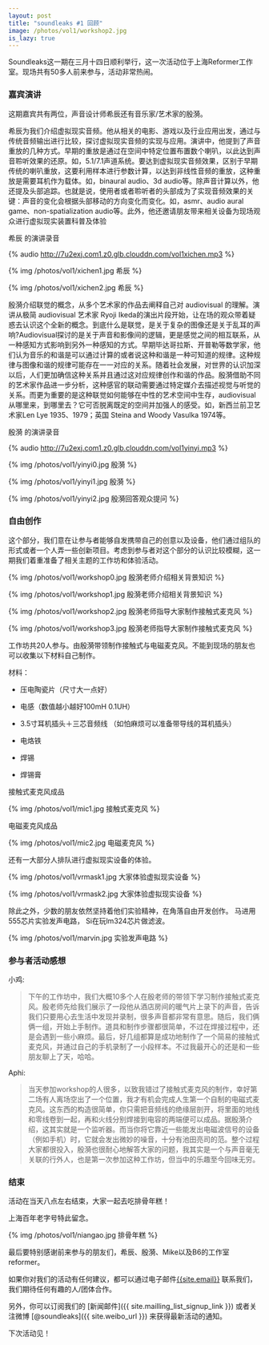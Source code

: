```yaml
---
layout: post
title: "soundleaks #1 回顾"
image: /photos/vol1/workshop2.jpg
is_lazy: true
---
```


Soundleaks这一期在三月十四日顺利举行，这一次活动位于上海Reformer工作室。现场共有50多人前来参与，活动非常热闹。

### 嘉宾演讲

这期嘉宾共有两位，声音设计师希辰还有音乐家/艺术家的殷漪。

希辰为我们介绍虚拟现实音频。他从相关的电影、游戏以及行业应用出发，通过与传统音频输出进行比较，探讨虚拟现实音频的实现与应用。演讲中，他提到了声音重放的几种方式。早期的重放是通过在空间中特定位置布置数个喇叭，以此达到声音聆听效果的还原。如，5.1/7.1声道系统。要达到虚拟现实音频效果，区别于早期传统的喇叭重放，这要利用样本进行参数计算，以达到非线性音频的重放，这种重放是需要耳机作为载体。如，binaural audio、3d audio等。除声音计算以外，他还提及头部追踪。也就是说，使用者或者聆听者的头部成为了实现音频效果的关键：声音的变化会根据头部移动的方向变化而变化。如，asmr、audio aural game、non-spatialization audio等。此外，他还邀请朋友带来相关设备为现场观众进行虚拟现实装置科普及体验

希辰 的演讲录音

{% audio http://7u2exj.com1.z0.glb.clouddn.com/vol1xichen.mp3 %}

{% img /photos/vol1/xichen1.jpg 希辰 %}

{% img /photos/vol1/xichen2.jpg 希辰 %}

殷漪介绍联觉的概念，从多个艺术家的作品去阐释自己对 audiovisual 的理解。演讲从极简 audiovisual 艺术家 Ryoji Ikeda的演出片段开始，让在场的观众带着疑惑去认识这个全新的概念。到底什么是联觉，是关于复杂的图像还是关于乱耳的声响?Audiovisual探讨的是关于声音和影像间的逻辑，更是感觉之间的相互联系，从一种感知方式影响到另外一种感知的方式。早期毕达哥拉斯、开普勒等数学家，他们认为音乐的和谐是可以通过计算的或者说这种和谐是一种可知道的规律。这种规律与图像和谐的规律可能存在一一对应的关系。随着社会发展，对世界的认识加深以后，人们更加确信这种关系并且通过这对应规律创作和谐的作品。殷漪借助不同的艺术家作品进一步分析，这种感官的联动需要通过特定媒介去描述视觉与听觉的关系。而更为重要的是这种联觉如何能够在中性的艺术空间中生存，audiovisual从哪里来，到哪里去？它可否脱离既定的空间并加强人的感受。如，新西兰前卫艺术家Len Lye <Colour Box>1935、<Free Radicals>1979；英国 Steina and Woody Vasulka <Noise Field> 1974等。

殷漪 的演讲录音

{% audio http://7u2exj.com1.z0.glb.clouddn.com/vol1yinyi.mp3 %}

{% img /photos/vol1/yinyi0.jpg 殷漪 %}

{% img /photos/vol1/yinyi1.jpg 殷漪 %}

{% img /photos/vol1/yinyi2.jpg 殷漪回答观众提问 %}


### 自由创作

这个部分，我们意在让参与者能够自发携带自己的创意以及设备，他们通过组队的形式或者一个人弄一些创新项目。考虑到参与者对这个部分的认识比较模糊，这一期我们着重准备了相关主题的工作坊和体验活动。


{% img /photos/vol1/workshop0.jpg 殷漪老师介绍相关背景知识 %}

{% img /photos/vol1/workshop1.jpg 殷漪老师介绍相关背景知识 %}

{% img /photos/vol1/workshop2.jpg 殷漪老师指导大家制作接触式麦克风 %}

{% img /photos/vol1/workshop3.jpg 殷漪老师指导大家制作接触式麦克风 %}

工作坊共20人参与。由殷漪带领制作接触式与电磁麦克风。不能到现场的朋友也可以收集以下材料自己制作。

材料：

* 压电陶瓷片（尺寸大一点好）

* 电感（数值越小越好100mH 0.1UH）

* 3.5寸耳机插头＋三芯音频线 （如怕麻烦可以准备带导线的耳机插头）

* 电烙铁

* 焊锡

* 焊锡膏

接触式麦克风成品

{% img /photos/vol1/mic1.jpg 接触式麦克风 %}

电磁麦克风成品

{% img /photos/vol1/mic2.jpg 电磁麦克风 %}

还有一大部分人排队进行虚拟现实设备的体验。

{% img /photos/vol1/vrmask1.jpg 大家体验虚拟现实设备 %}

{% img /photos/vol1/vrmask2.jpg 大家体验虚拟现实设备 %}

除此之外，少数的朋友依然坚持着他们实验精神，在角落自由开发创作。
马进用555芯片实验发声电路， Si在玩lm324芯片做滤波。

{% img /photos/vol1/marvin.jpg 实验发声电路 %}


### 参与者活动感想

小鸡:

> 下午的工作坊中，我们大概10多个人在殷老师的带领下学习制作接触式麦克风。殷老师先给我们展示了一段他从酒店房间的暖气片上录下的声音，告诉我们只要用心去生活中发现并录制，很多声音都非常有意思。随后，我们俩俩一组，开始上手制作。道具和制作步骤都很简单，不过在焊接过程中，还是会遇到一些小麻烦。最后，好几组都算是成功地制作了一个简易的接触式麦克风，并通过自己的手机录制了一小段样本。不过我最开心的还是和一些朋友聊上了天，哈哈。


Aphi:

> 当天参加workshop的人很多，以致我错过了接触式麦克风的制作，幸好第二场有人离场空出了一个位置，我才有机会完成人生第一个自制的电磁式麦克风。这东西的构造很简单，你只需把音频线的绝缘层剖开，将里面的地线和零线卷到一起，再和火线分别焊接到电容的两端便可以成品。据殷漪介绍，这其实就是一个监听器。而当你将它靠近一些能发出电磁波信号的设备（例如手机）时，它就会发出微妙的噪音，十分有池田亮司的范。整个过程大家都很投入，殷漪也很耐心地解答大家的问题，我其实是一个与声音毫无关联的行外人，也是第一次参加这种工作坊，但当中的乐趣至今回味无穷。

### 结束

活动在当天八点左右结束，大家一起去吃排骨年糕！

上海百年老字号特此留念。

{% img /photos/vol1/niangao.jpg 排骨年糕 %}


最后要特别感谢前来参与的朋友们，希辰、殷漪、Mike以及B6的工作室reformer。

如果你对我们的活动有任何建议，都可以通过电子邮件<a href="mailto:{{site.email}}">{{site.email}}</a> 联系我们，我们期待任何有趣的人/团体合作。

另外，你可以订阅我们的 [新闻邮件]({{ site.mailling_list_signup_link }}) 或者关注微博 [@soundleaks]({{ site.weibo_url }}) 来获得最新活动的通知。

下次活动见！
